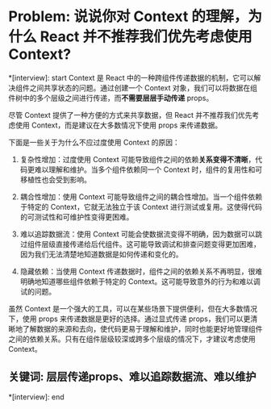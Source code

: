 # Problem: 说说你对 Context 的理解，为什么 React 并不推荐我们优先考虑使用 Context?

*[interview]: start
Context 是 React 中的一种跨组件传递数据的机制，它可以解决组件之间共享状态的问题。通过创建一个 Context 对象，我们可以将数据在组件树中的多个层级之间进行传递，而**不需要层层手动传递** props。

尽管 Context 提供了一种方便的方式来共享数据，但 React 并不推荐我们优先考虑使用 Context，而是建议在大多数情况下使用 props 来传递数据。

下面是一些关于为什么不应过度使用 Context 的原因：
1. 复杂性增加：过度使用 Context 可能导致组件之间的依赖**关系变得不清晰**，代码更难以理解和维护。当多个组件依赖同一个 Context 时，组件的复用性和可移植性也会受到影响。

2. 耦合性增加：使用 Context 可能导致组件之间的耦合性增加。当一个组件依赖于特定的 Context，它就无法独立于该 Context 进行测试或复用。这使得代码的可测试性和可维护性变得更困难。

3. 难以追踪数据流：使用 Context 可能会使数据流变得不明确，因为数据可以跳过组件层级直接传递给后代组件。这可能导致调试和排查问题变得更加困难，因为我们无法清楚地知道数据是如何传递和变化的。

4. 隐藏依赖：当使用 Context 传递数据时，组件之间的依赖关系不再明显，很难明确地知道哪些组件依赖于特定的 Context。这可能导致意外的行为和难以调试的问题。

虽然 Context 是一个强大的工具，可以在某些场景下提供便利，但在大多数情况下，使用 props 来传递数据是更好的选择。通过显式传递 props，我们可以更清晰地了解数据的来源和去向，使代码更易于理解和维护，同时也能更好地管理组件之间的依赖关系。只有在组件层级较深或跨多个层级的情况下，才建议考虑使用 Context。

## 关键词: 层层传递props、难以追踪数据流、难以维护
*[interview]: end
